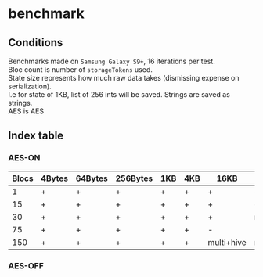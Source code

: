 # benchmark

## Conditions
Benchmarks made on `Samsung Galaxy S9+`, 16 iterations per test.  
Bloc count is number of `storageTokens` used.  
State size represents how much raw data takes (dismissing expense on serialization).  
I.e for state of 1KB, list of 256 ints will be saved. Strings are saved as strings.  
AES is AES

## Index table
### AES-ON

| Blocs | 4Bytes | 64Bytes | 256Bytes | 1KB | 4KB | 16KB       | 64KB       | 1MB        | 4MB |
|-------|--------|---------|----------|-----|-----|------------|------------|------------|-----|
| 1     | +      | +       | +        | +   | +   | +          | +          | +          | +   |
| 15    | +      | +       | +        | +   | +   | +          | +          | multi+hive | -   |
| 30    | +      | +       | +        | +   | +   | +          | multi+hive | only hive  | -   |
| 75    | +      | +       | +        | +   | +   | -          | -          | -          | -   |
| 150   | +      | +       | +        | +   | +   | multi+hive | multi+hive | -          | -   |

### AES-OFF